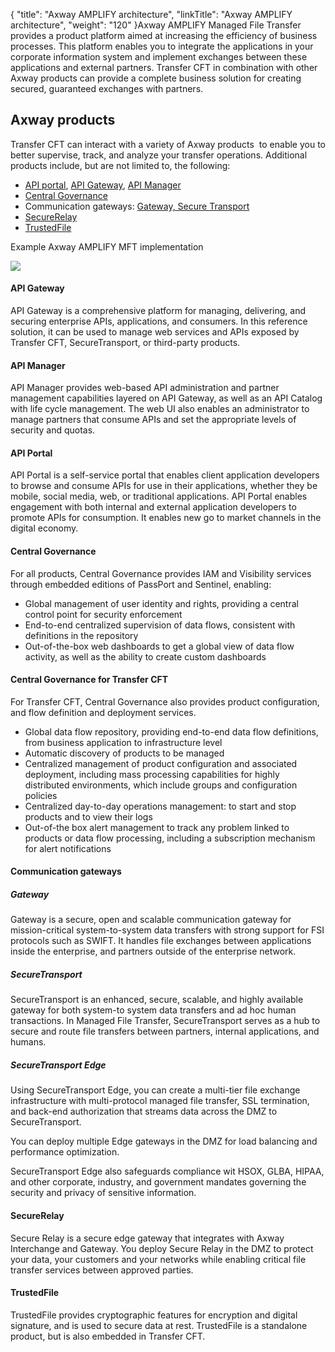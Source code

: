 {
    "title": "Axway AMPLIFY architecture",
    "linkTitle": "Axway AMPLIFY architecture",
    "weight": "120"
}Axway <span class="mc-variable axway_variables.Platform_or_Suite_Long_Name variable">AMPLIFY</span> Managed File Transfer provides a product platform aimed at increasing the
efficiency of business processes. This platform enables you to integrate
the applications in your corporate information system and implement exchanges
between these applications and external partners. <span class="mc-variable axway_variables.Component_Short_Name variable">Transfer CFT</span> in combination with other <span class="mc-variable axway_variables.Company_Name variable">Axway</span> products can provide a complete business solution for creating secured, guaranteed
exchanges with partners.

## <span class="mc-variable axway_variables.Company_Name variable">Axway</span> products

<span class="mc-variable axway_variables.Component_Short_Name variable">Transfer CFT</span> can interact with a variety of <span class="mc-variable axway_variables.Company_Name variable">Axway</span> products
 to enable
you to better supervise, track, and analyze your transfer operations.
Additional products include, but are not limited to, the following:

-   [API portal](#APIportal), [API Gateway](#APIgtw), [API Manager](#APImanager)
-   [Central Governance](#Central_Governance)
-   Communication gateways: [Gateway, Secure Transport](#Gateway)
-   [SecureRelay](#SecureRelay)
-   [TrustedFile](#TrustedFile)

<span class="autonumber"></span>Example Axway <span class="mc-variable axway_variables.Platform_or_Suite_Long_Name variable">AMPLIFY</span> MFT implementation

![](/Images/TransferCFT/tbus_products.png)

<span id="APIgtw"></span>

#### <span class="mc-variable suite_variables.APIServerName variable">API Gateway</span>

<span class="mc-variable suite_variables.APIServerName variable">API Gateway</span> is a comprehensive platform for managing, delivering, and securing enterprise APIs, applications, and consumers. In this <span class="mc-variable suite_variables.ReferenceImplementation variable">reference solution</span>, it can be used to manage web services and APIs exposed by <span class="mc-variable suite_variables.TransferCFTName variable">Transfer CFT</span>, <span class="mc-variable suite_variables.SecureTransportName variable">SecureTransport</span>, or third-party products.

<span id="APImanager"></span>

#### API Manager

API Manager provides web-based API administration and partner management capabilities layered on API Gateway, as well as an API Catalog with life cycle management. The web UI also enables an administrator to manage partners that consume APIs and set the appropriate levels of security and quotas.

<span id="APIportal"></span>

#### API Portal

API Portal is a self-service portal that enables client application developers to browse and consume APIs for use in their applications, whether they be mobile, social media, web, or traditional applications. API Portal enables engagement with both internal and external application developers to promote APIs for consumption. It enables new go to market channels in the digital economy.

#### <span class="mc-variable suite_variables.Central_GovernanceName variable">Central Governance</span>

For all products, <span class="mc-variable suite_variables.Central_GovernanceName variable">Central Governance</span> provides IAM and Visibility services through embedded editions of <span class="mc-variable suite_variables.PassPortName variable">PassPort</span> and <span class="mc-variable suite_variables.SentinelName variable">Sentinel</span>, enabling:

-   Global management of user identity and rights, providing a central control point for security enforcement
-   End-to-end centralized supervision of data flows, consistent with definitions in the repository
-   Out-of-the-box web dashboards to get a global view of data flow activity, as well as the ability to create custom dashboards

<span id="Central_Governance"></span>

#### <span class="mc-variable Primary.CG or_UM variable">Central Governance</span> for <span class="mc-variable axway_variables.Component_Short_Name variable">Transfer CFT</span>

For <span class="mc-variable suite_variables.TransferCFTName variable">Transfer CFT</span>, <span class="mc-variable suite_variables.Central_GovernanceName variable">Central Governance</span> also provides product configuration, and flow definition and deployment services.

-   Global data flow repository, providing end-to-end data flow definitions, from business application to infrastructure level
-   Automatic discovery of products to be managed
-   Centralized management of product configuration and associated deployment, including mass processing capabilities for highly distributed environments, which include groups and configuration policies
-   Centralized day-to-day operations management: to start and stop products and to view their logs
-   Out-of-the box alert management to track any problem linked to products or data flow processing, including a subscription mechanism for alert notifications

<span id="Gateway"></span>

#### Communication gateways

##### Gateway

Gateway is a secure, open and scalable communication gateway for mission-critical system-to-system data transfers with strong support for FSI protocols such as SWIFT. It handles
file exchanges between applications inside the enterprise, and partners
outside of the enterprise network.

##### SecureTransport

SecureTransport is an enhanced, secure, scalable, and highly available gateway for both system-to system data transfers and ad hoc human transactions. In <span class="mc-variable suite_variables.TransferBusName variable">Managed File Transfer</span>, <span class="mc-variable suite_variables.SecureTransportName variable">SecureTransport</span> serves as a hub to secure and route file transfers between partners, internal applications, and humans.

##### <span class="mc-variable suite_variables.SecureTransportEdgeName variable">SecureTransport Edge</span>

Using <span class="mc-variable suite_variables.SecureTransportEdgeName variable">SecureTransport Edge</span>, you can create a multi-tier file exchange infrastructure with multi-protocol managed file transfer, SSL termination, and back-end authorization that streams data across the DMZ to <span class="mc-variable suite_variables.SecureTransportName variable">SecureTransport</span>.

You can deploy multiple Edge gateways in the DMZ for load balancing and performance optimization.

<span class="mc-variable suite_variables.SecureTransportEdgeName variable">SecureTransport Edge</span> also safeguards compliance wit HSOX, GLBA, HIPAA, and other corporate, industry, and government mandates governing the security and privacy of sensitive information.

<span id="SecureRelay"></span>

#### SecureRelay

Secure Relay is a secure edge gateway that integrates with Axway Interchange and Gateway. You deploy Secure Relay in the DMZ to protect your data, your customers and your networks while enabling critical file transfer services between approved parties.

<span id="TrustedFile"></span>

#### TrustedFile

TrustedFile provides cryptographic features for encryption and digital signature, and is used to secure data at rest. TrustedFile is a standalone product, but is also embedded in Transfer CFT.
